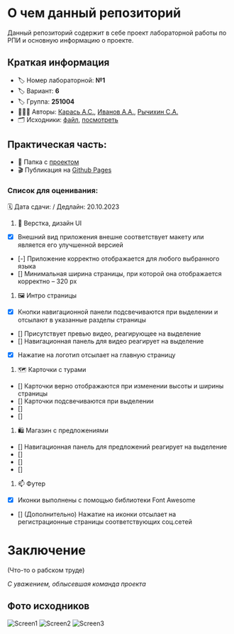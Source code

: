 # О чем данный репозиторий
Данный репозиторий содержит в себе проект лабораторной работы по РПИ и основную информацию о проекте.
## Краткая информация
- :label: Номер лабораторной: **№1**
- :label: Вариант: **6**
- :label: Группа: **251004**
- :family_man_man_boy: Авторы: [Карась А.С.](https://github.com/anticlown322), [Иванов А.А.](https://github.com/AndreyItMe), [Рычихин С.А.](https://github.com/BeerManNotAvailable1)
- :card_index_dividers: Исходники: [файл](assets/files/Вариант%206.psd), [посмотреть](https://github.com/anticlown322/Hiking-Project/tree/develop-Andrei_Karas'#%D1%84%D0%BE%D1%82%D0%BE-%D0%B8%D1%81%D1%85%D0%BE%D0%B4%D0%BD%D0%B8%D0%BA%D0%BE%D0%B2)
## Практическая часть: 
- :file_folder: Папка с [проектом](Project-folder)
- :clapper: Публикация на [Github Pages]()
### Список для оценивания:
:spiral_calendar: Дата сдачи: / Дедлайн: 20.10.2023
1. :eyes: Верстка, дизайн UI
- [x] Внешний вид приложения внешне соответствует макету или является его улучшенной версией
- [-] Приложение корректно отображается для любого выбранного языка
- [] Минимальная ширина страницы, при которой она отображается корректно – 320 рх 
1. :framed_picture: Интро страницы
- [x] Кнопки навигационной панели подсвечиваются при выделении и отсылают в указанные разделы страницы
- [] Присутствует превью видео, реагирующее на выделение
- [] Навигационная панель для видео реагирует на выделение
- [x] Нажатие на логотип отсылает на главную страницу
1. :world_map: Карточки с турами
- [] Карточки верно отображаются при изменении высоты и ширины страницы   
- [] Карточки подсвечиваются при выделении
- []
- []
1. :shopping: Магазин с предложениями
- [] Навигационная панель для предложений реагирует на выделение
- []
- []
- []
1. :mailbox: Футер
- [x] Иконки выполнены с помощью библиотеки Font Awesome
- [] \(Дополнительно) Нажатие на иконки отсылает на регистрационные страницы соответствующих соц.сетей
# Заключение
(Что-то о рабском труде)

*С уважением, облысевшая команда проекта*

## Фото исходников
![Screen1]()
![Screen2]()
![Screen3]()
